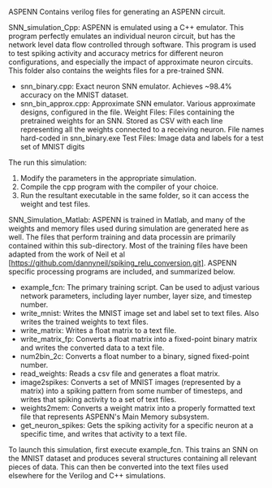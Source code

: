 ASPENN
Contains verilog files for generating an ASPENN circuit.



SNN_simulation_Cpp:
ASPENN is emulated using a C++ emulator. This program perfectly emulates an individual neuron circuit, but has the network level data flow controlled through software. This program is used to test spiking activity and accuracy metrics for different neuron configurations, and especially the impact of approximate neuron circuits. This folder also contains the weights files for a pre-trained SNN. 
- snn_binary.cpp: Exact neuron SNN emulator. Achieves ~98.4% accuracy on the MNIST dataset.
- snn_bin_approx.cpp: Approximate SNN emulator. Various approximate designs, configured in the file.
Weight Files: Files containing the pretrained weights for an SNN. Stored as CSV with each line representing all the weights connected to a receiving neuron. File names hard-coded in snn_binary.exe
Test Files: Image data and labels for a test set of MNIST digits

The run this simulation:
1) Modify the parameters in the appropriate simulation.
2) Compile the cpp program with the compiler of your choice.
3) Run the resultant executable in the same folder, so it can access the weight and test files.


SNN_Simulation_Matlab:
ASPENN is trained in Matlab, and many of the weights and memory files used during simulation are generated here as well. The files that perform training and data processin are primarily contained within this sub-directory. Most of the training files have been adapted from the work of Neil et al [https://github.com/dannyneil/spiking_relu_conversion.git]. ASPENN specific processing programs are included, and summarized below.
- example_fcn: The primary training script. Can be used to adjust various network parameters, including layer number, layer size, and timestep number.
- write_mnist: Writes the MNIST image set and label set to text files. Also writes the trained weights to text files.
- write_matrix: Writes a float matrix to a text file.
- write_matrix_fp: Converts a float matrix into a fixed-point binary matrix and writes the converted data to a text file.
- num2bin_2c: Converts a float number to a binary, signed fixed-point number.
- read_weights: Reads a csv file and generates a float matrix.
- image2spikes: Converts a set of MNIST images (represented by a matrix) into a spiking pattern from some number of timesteps, and writes that spiking activity to a set of text files.
- weights2mem: Converts a weight matrix into a properly formatted text file that represents ASPENN's Main Memory subsystem.
- get_neuron_spikes: Gets the spiking activity for a specific neuron at a specific time, and writes that activity to a text file.

To launch this simulation, first execute example_fcn. This trains an SNN on the MNIST dataset and produces several structures containing all relevant pieces of data. This can then be converted into the text files used elsewhere for the Verilog and C++ simulations. 
